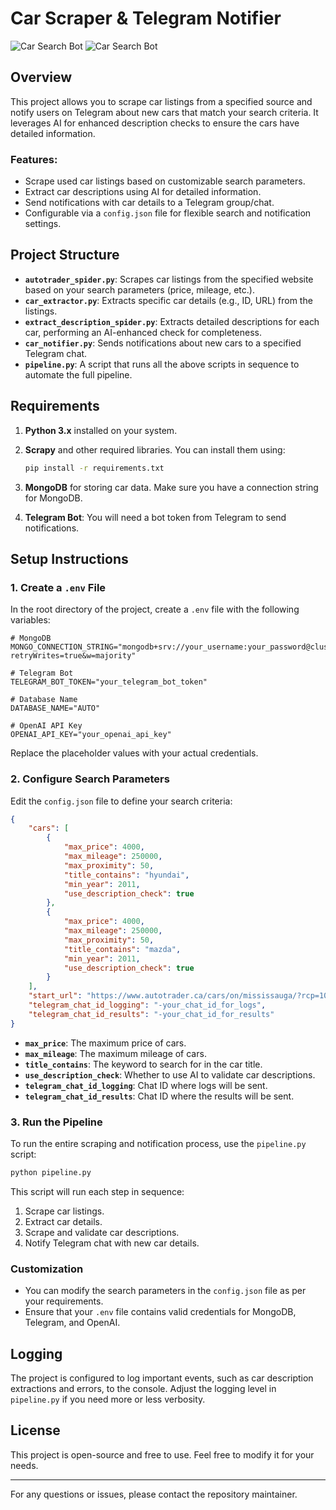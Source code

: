 
# Car Scraper & Telegram Notifier

![Car Search Bot](img/1.png)
![Car Search Bot](img/2.png)

## Overview

This project allows you to scrape car listings from a specified source and notify users on Telegram about new cars that match your search criteria. It leverages AI for enhanced description checks to ensure the cars have detailed information.

### Features:
- Scrape used car listings based on customizable search parameters.
- Extract car descriptions using AI for detailed information.
- Send notifications with car details to a Telegram group/chat.
- Configurable via a `config.json` file for flexible search and notification settings.

## Project Structure

- **`autotrader_spider.py`**: Scrapes car listings from the specified website based on your search parameters (price, mileage, etc.).
- **`car_extractor.py`**: Extracts specific car details (e.g., ID, URL) from the listings.
- **`extract_description_spider.py`**: Extracts detailed descriptions for each car, performing an AI-enhanced check for completeness.
- **`car_notifier.py`**: Sends notifications about new cars to a specified Telegram chat.
- **`pipeline.py`**: A script that runs all the above scripts in sequence to automate the full pipeline.

## Requirements

1. **Python 3.x** installed on your system.
2. **Scrapy** and other required libraries. You can install them using:
    ```bash
    pip install -r requirements.txt
    ```

3. **MongoDB** for storing car data. Make sure you have a connection string for MongoDB.
4. **Telegram Bot**: You will need a bot token from Telegram to send notifications.

## Setup Instructions

### 1. Create a `.env` File

In the root directory of the project, create a `.env` file with the following variables:

```env
# MongoDB
MONGO_CONNECTION_STRING="mongodb+srv://your_username:your_password@cluster0.mongodb.net/?retryWrites=true&w=majority"

# Telegram Bot
TELEGRAM_BOT_TOKEN="your_telegram_bot_token"

# Database Name
DATABASE_NAME="AUTO"

# OpenAI API Key
OPENAI_API_KEY="your_openai_api_key"
```

Replace the placeholder values with your actual credentials.

### 2. Configure Search Parameters

Edit the `config.json` file to define your search criteria:

```json
{
    "cars": [
        {
            "max_price": 4000,
            "max_mileage": 250000,
            "max_proximity": 50,
            "title_contains": "hyundai",
            "min_year": 2011,
            "use_description_check": true
        },
        {
            "max_price": 4000,
            "max_mileage": 250000,
            "max_proximity": 50,
            "title_contains": "mazda",
            "min_year": 2011,
            "use_description_check": true
        }
    ],
    "start_url": "https://www.autotrader.ca/cars/on/mississauga/?rcp=100&rcs=0&srt=9",
    "telegram_chat_id_logging": "-your_chat_id_for_logs",
    "telegram_chat_id_results": "-your_chat_id_for_results"
}
```

- **`max_price`**: The maximum price of cars.
- **`max_mileage`**: The maximum mileage of cars.
- **`title_contains`**: The keyword to search for in the car title.
- **`use_description_check`**: Whether to use AI to validate car descriptions.
- **`telegram_chat_id_logging`**: Chat ID where logs will be sent.
- **`telegram_chat_id_results`**: Chat ID where the results will be sent.

### 3. Run the Pipeline

To run the entire scraping and notification process, use the `pipeline.py` script:

```bash
python pipeline.py
```

This script will run each step in sequence:
1. Scrape car listings.
2. Extract car details.
3. Scrape and validate car descriptions.
4. Notify Telegram chat with new car details.

### Customization

- You can modify the search parameters in the `config.json` file as per your requirements.
- Ensure that your `.env` file contains valid credentials for MongoDB, Telegram, and OpenAI.

## Logging

The project is configured to log important events, such as car description extractions and errors, to the console. Adjust the logging level in `pipeline.py` if you need more or less verbosity.

## License

This project is open-source and free to use. Feel free to modify it for your needs.

---

For any questions or issues, please contact the repository maintainer.
